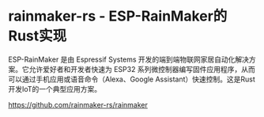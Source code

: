 # rainmaker-rs - ESP-RainMaker的Rust实现

ESP-RainMaker 是由 Espressif Systems 开发的端到端物联网家居自动化解决方案。它允许爱好者和开发者快速为 ESP32 系列微控制器编写固件应用程序，从而可以通过手机应用或语音命令（Alexa、Google Assistant）快速控制。这是Rust开发IoT的一个典型应用方案。

https://github.com/rainmaker-rs/rainmaker